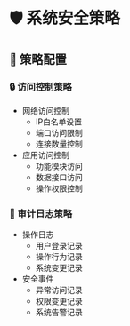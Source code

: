 # 🛡️ 系统安全策略

## 📑 策略配置

### 🔒 访问控制策略
- 网络访问控制
  - IP白名单设置
  - 端口访问限制
  - 连接数量控制
- 应用访问控制
  - 功能模块访问
  - 数据接口访问
  - 操作权限控制

### 📝 审计日志策略
- 操作日志
  - 用户登录记录
  - 操作行为记录
  - 系统变更记录
- 安全事件
  - 异常访问记录
  - 权限变更记录
  - 系统告警记录
